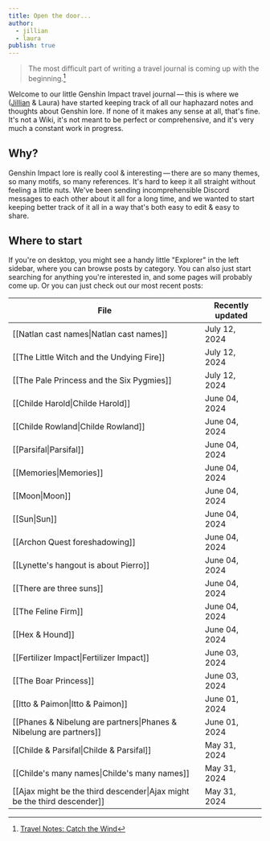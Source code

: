 ```yaml
---
title: Open the door...
author:
  - jillian
  - laura
publish: true
---
```


> The most difficult part of writing a travel journal is coming up with the beginning.[^1]

Welcome to our little Genshin Impact travel journal — this is where we ([Jillian](https://ooolong.netlify.app/) & Laura) have started keeping track of all our haphazard notes and thoughts about Genshin lore. If none of it makes any sense at all, that's fine. It's not a Wiki, it's not meant to be perfect or comprehensive, and it's very much a constant work in progress.
## Why?

Genshin Impact lore is really cool & interesting — there are so many themes, so many motifs, so many references. It's hard to keep it all straight without feeling a little nuts. We've been sending incomprehensible Discord messages to each other about it all for a long time, and we wanted to start keeping better track of it all in a way that's both easy to edit & easy to share.
## Where to start

If you're on desktop, you might see a handy little "Explorer" in the left sidebar, where you can browse posts by category. You can also just start searching for anything you're interested in, and some pages will probably come up. Or you can just check out our most recent posts:

| File                                                                     | Recently updated |
| ------------------------------------------------------------------------ | ---------------- |
| [[Natlan cast names\|Natlan cast names]]                                 | July 12, 2024    |
| [[The Little Witch and the Undying Fire]]                                | July 12, 2024    |
| [[The Pale Princess and the Six Pygmies]]                                | July 12, 2024    |
| [[Childe Harold\|Childe Harold]]                                         | June 04, 2024    |
| [[Childe Rowland\|Childe Rowland]]                                       | June 04, 2024    |
| [[Parsifal\|Parsifal]]                                                   | June 04, 2024    |
| [[Memories\|Memories]]                                                   | June 04, 2024    |
| [[Moon\|Moon]]                                                           | June 04, 2024    |
| [[Sun\|Sun]]                                                             | June 04, 2024    |
| [[Archon Quest foreshadowing]]                                           | June 04, 2024    |
| [[Lynette's hangout is about Pierro]]                                    | June 04, 2024    |
| [[There are three suns]]                                                 | June 04, 2024    |
| [[The Feline Firm]]                                                      | June 04, 2024    |
| [[Hex & Hound]]                                                          | June 04, 2024    |
| [[Fertilizer Impact\|Fertilizer Impact]]                                 | June 03, 2024    |
| [[The Boar Princess]]                                                    | June 03, 2024    |
| [[Itto & Paimon\|Itto & Paimon]]                                         | June 01, 2024    |
| [[Phanes & Nibelung are partners\|Phanes & Nibelung are partners]]       | June 01, 2024    |
| [[Childe & Parsifal\|Childe & Parsifal]]                                 | May 31, 2024     |
| [[Childe's many names\|Childe's many names]]                             | May 31, 2024     |
| [[Ajax might be the third descender\|Ajax might be the third descender]] | May 31, 2024     |



[^1]: [Travel Notes: Catch the Wind](https://genshin-impact.fandom.com/wiki/Travel_Notes:_Catch_the_Wind)
